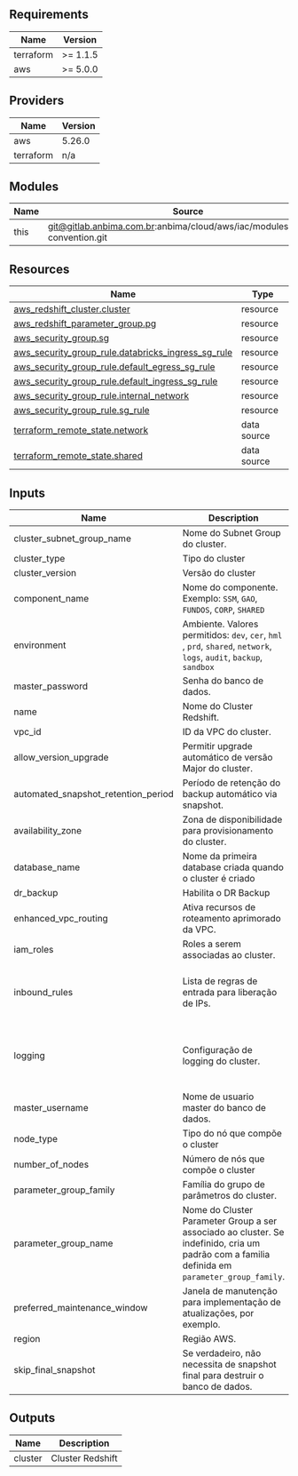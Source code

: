 <!-- BEGIN_TF_DOCS -->
## Requirements

| Name | Version |
|------|---------|
| terraform | >= 1.1.5 |
| aws | >= 5.0.0 |

## Providers

| Name | Version |
|------|---------|
| aws | 5.26.0 |
| terraform | n/a |

## Modules

| Name | Source | Version |
|------|--------|---------|
| this | git@gitlab.anbima.com.br:anbima/cloud/aws/iac/modules/naming-convention.git | main |

## Resources

| Name | Type |
|------|------|
| [aws_redshift_cluster.cluster](https://registry.terraform.io/providers/hashicorp/aws/latest/docs/resources/redshift_cluster) | resource |
| [aws_redshift_parameter_group.pg](https://registry.terraform.io/providers/hashicorp/aws/latest/docs/resources/redshift_parameter_group) | resource |
| [aws_security_group.sg](https://registry.terraform.io/providers/hashicorp/aws/latest/docs/resources/security_group) | resource |
| [aws_security_group_rule.databricks_ingress_sg_rule](https://registry.terraform.io/providers/hashicorp/aws/latest/docs/resources/security_group_rule) | resource |
| [aws_security_group_rule.default_egress_sg_rule](https://registry.terraform.io/providers/hashicorp/aws/latest/docs/resources/security_group_rule) | resource |
| [aws_security_group_rule.default_ingress_sg_rule](https://registry.terraform.io/providers/hashicorp/aws/latest/docs/resources/security_group_rule) | resource |
| [aws_security_group_rule.internal_network](https://registry.terraform.io/providers/hashicorp/aws/latest/docs/resources/security_group_rule) | resource |
| [aws_security_group_rule.sg_rule](https://registry.terraform.io/providers/hashicorp/aws/latest/docs/resources/security_group_rule) | resource |
| [terraform_remote_state.network](https://registry.terraform.io/providers/hashicorp/terraform/latest/docs/data-sources/remote_state) | data source |
| [terraform_remote_state.shared](https://registry.terraform.io/providers/hashicorp/terraform/latest/docs/data-sources/remote_state) | data source |

## Inputs

| Name | Description | Type | Default | Required |
|------|-------------|------|---------|:--------:|
| cluster\_subnet\_group\_name | Nome do Subnet Group do cluster. | `string` | n/a | yes |
| cluster\_type | Tipo do cluster | `string` | n/a | yes |
| cluster\_version | Versão do cluster | `string` | n/a | yes |
| component\_name | Nome do componente. Exemplo: `SSM`, `GAO`, `FUNDOS`, `CORP`, `SHARED` | `string` | n/a | yes |
| environment | Ambiente. Valores permitidos: `dev`, `cer`, `hml` , `prd`, `shared`, `network`, `logs`, `audit`, `backup`, `sandbox` | `string` | n/a | yes |
| master\_password | Senha do banco de dados. | `string` | n/a | yes |
| name | Nome do Cluster Redshift. | `string` | n/a | yes |
| vpc\_id | ID da VPC do cluster. | `string` | n/a | yes |
| allow\_version\_upgrade | Permitir upgrade automático de versão Major do cluster. | `bool` | `false` | no |
| automated\_snapshot\_retention\_period | Período de retenção do backup automático via snapshot. | `number` | `7` | no |
| availability\_zone | Zona de disponibilidade para provisionamento do cluster. | `string` | `null` | no |
| database\_name | Nome da primeira database criada quando o cluster é criado | `string` | `"dev"` | no |
| dr\_backup | Habilita o DR Backup | `bool` | `false` | no |
| enhanced\_vpc\_routing | Ativa recursos de roteamento aprimorado da VPC. | `bool` | `false` | no |
| iam\_roles | Roles a serem associadas ao cluster. | `list(string)` | `[]` | no |
| inbound\_rules | Lista de regras de entrada para liberação de IPs. | <pre>list(object({<br>    description = string,<br>    cidr_blocks = list(string)<br>  }))</pre> | `[]` | no |
| logging | Configuração de logging do cluster. | <pre>object({<br>    enable        = bool<br>    bucket_name   = string<br>    s3_key_prefix = string<br>  })</pre> | <pre>{<br>  "bucket_name": "",<br>  "enable": false,<br>  "s3_key_prefix": ""<br>}</pre> | no |
| master\_username | Nome de usuario master do banco de dados. | `string` | `"dbadmin"` | no |
| node\_type | Tipo do nó que compõe o cluster | `string` | `"dc2.large"` | no |
| number\_of\_nodes | Número de nós que compõe o cluster | `number` | `1` | no |
| parameter\_group\_family | Família do grupo de parâmetros do cluster. | `string` | `""` | no |
| parameter\_group\_name | Nome do Cluster Parameter Group a ser associado ao cluster. Se indefinido, cria um padrão com a familia definida em `parameter_group_family`. | `string` | `""` | no |
| preferred\_maintenance\_window | Janela de manutenção para implementação de atualizações, por exemplo. | `string` | `"sun:04:00-sun:04:30"` | no |
| region | Região AWS. | `string` | `"us-east-1"` | no |
| skip\_final\_snapshot | Se verdadeiro, não necessita de snapshot final para destruir o banco de dados. | `bool` | `false` | no |

## Outputs

| Name | Description |
|------|-------------|
| cluster | Cluster Redshift |
<!-- END_TF_DOCS -->